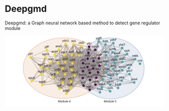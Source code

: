 # Deepgmd
Deepgmd: a Graph neural network based method to detect gene regulator module

![页面截图](https://github.com/Ye-Xiao12/Deepgmd/blob/main/picture/4_5.svg)

